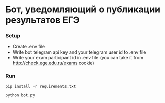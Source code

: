 # Бот, уведомляющий о публикации результатов ЕГЭ

### Setup

- Create .env file
- Write bot telegram api key and your telegram user id to .env file
- Write your exam participant id in .env file (you can take it from http://check.ege.edu.ru/exams cookie) 

### Run
`pip install -r requirements.txt`

`python bot.py`